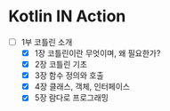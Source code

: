 # Kotlin IN Action

- [ ] 1부 코틀린 소개
    - [x] 1장 코틀린이란 무엇이며, 왜 필요한가?
    - [x] 2장 코틀린 기초
    - [x] 3장 함수 정의와 호출
    - [x] 4장 클래스, 객체, 인터페이스
    - [x] 5장 람다로 프로그래밍 